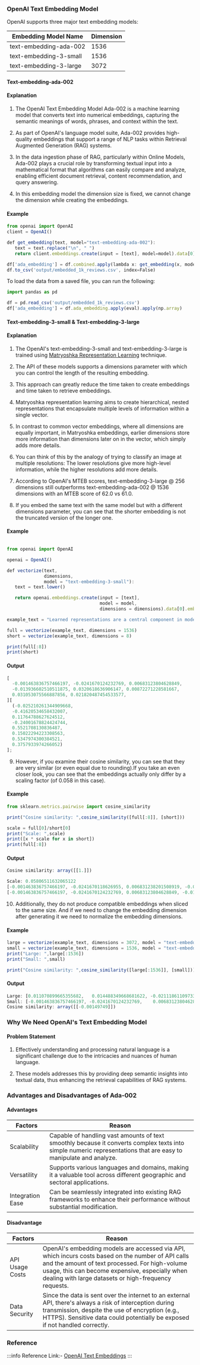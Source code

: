 ### OpenAI Text Embedding Model

OpenAI supports three major text embedding models:

| Embedding Model Name         | Dimension |
|------------------------------|-----------|
| text-embedding-ada-002       | 1536      |
| text-embedding-3-small       | 1536      |
| text-embedding-3-large       | 3072      |

#### Text-embedding-ada-002

#### **Explanation**

1. The OpenAI Text Embedding Model Ada-002 is a machine learning model that
   converts text into numerical embeddings, capturing the semantic meanings of
   words, phrases, and context within the text.

2. As part of OpenAI's language model suite, Ada-002 provides high-quality
   embeddings that support a range of NLP tasks within Retrieval Augmented
   Generation (RAG) systems.

3. In the data ingestion phase of RAG, particularly within Online Models,
   Ada-002 plays a crucial role by transforming textual input into a
   mathematical format that algorithms can easily compare and analyze, enabling
   efficient document retrieval, content recommendation, and query answering.

4. In this embedding model the dimension size is fixed, we cannot change the
   dimension while creating the embeddings.

#### Example

```js
from openai import OpenAI
client = OpenAI()

def get_embedding(text, model="text-embedding-ada-002"):
   text = text.replace("\n", " ")
   return client.embeddings.create(input = [text], model=model).data[0].embedding

df['ada_embedding'] = df.combined.apply(lambda x: get_embedding(x, model='text-embedding-3-small'))
df.to_csv('output/embedded_1k_reviews.csv', index=False)
```

To load the data from a saved file, you can run the following:

```js
import pandas as pd

df = pd.read_csv('output/embedded_1k_reviews.csv')
df['ada_embedding'] = df.ada_embedding.apply(eval).apply(np.array)
```

#### Text-embedding-3-small & Text-embedding-3-large

#### **Explanation**

1. The OpenAI's text-embedding-3-small and text-embedding-3-large is trained
   using
   [Matryoshka Representation Learning](https://supabase.com/blog/matryoshka-embeddings)
   technique.

2. The API of these models supports a dimensions parameter with which you can
   control the length of the resulting embedding.

3. This approach can greatly reduce the time taken to create embeddings and time
   taken to retrieve embeddings.

4. Matryoshka representation learning aims to create hierarchical, nested
   representations that encapsulate multiple levels of information within a
   single vector.

5. In contrast to common vector embeddings, where all dimensions are equally
   important, in Matryoshka embeddings, earlier dimensions store more
   information than dimensions later on in the vector, which simply adds more
   details.

6. You can think of this by the analogy of trying to classify an image at
   multiple resolutions: The lower resolutions give more high-level information,
   while the higher resolutions add more details.

7. According to OpenAI's MTEB scores, text-embedding-3-large @ 256 dimensions
   still outperforms text-embedding-ada-002 @ 1536 dimensions with an MTEB score
   of 62.0 vs 61.0.

8. If you embed the same text with the same model but with a different
   dimensions parameter, you can see that the shorter embedding is not the
   truncated version of the longer one.

#### Example

```js

from openai import OpenAI

openai = OpenAI()

def vectorize(text,
              dimensions,
              model = "text-embedding-3-small"):
   text = text.lower()

   return openai.embeddings.create(input = [text],
                                   model = model,
                                   dimensions = dimensions).data[0].embedding

example_text = "Learned representations are a central component in modern ML systems, serving a multitude of downstream tasks."

full = vectorize(example_text, dimensions = 1536)
short = vectorize(example_text, dimensions = 8)

print(full[:8])
print(short)
```

#### Output

```js
[
  -0.001463836757466197, -0.0241670124232769, 0.00683123804628849,
  -0.013936602510511875, 0.0320618636906147, 0.00872271228581667,
  0.031053075566887856, 0.021820487454533577,
][
  (-0.025210261344909668,
  -0.41620534658432007,
  0.11764788627624512,
  -0.24001678824424744,
  0.5521708130836487,
  0.15022294223308563,
  0.5347974300384521,
  0.3757933974266052)
];
```

9. However, if you examine their cosine similarity, you can see that they are
   very similar (or even equal due to rounding).If you take an even closer look,
   you can see that the embeddings actually only differ by a scaling factor (of
   0.058 in this case).

#### Example

```js
from sklearn.metrics.pairwise import cosine_similarity

print("Cosine similarity: ",cosine_similarity([full[:8]], [short]))

scale = full[0]/short[0]
print("Scale: ",scale)
print([x * scale for x in short])
print(full[:8])

```

#### Output

```js
Cosine similarity: array([[1.]])

Scale: 0.05806511632065122
[-0.001463836757466197, -0.0241670118626955, 0.006831238201508919, -0.01393660272831134, 0.03206186249057062, 0.008722712614794586, 0.031053074983168057, 0.021820487334108546]
[-0.001463836757466197, -0.0241670124232769, 0.00683123804628849, -0.013936602510511875, 0.0320618636906147, 0.00872271228581667, 0.031053075566887856, 0.021820487454533577]

```

10. Additionally, they do not produce compatible embeddings when sliced to the
    same size. And if we need to change the embedding dimension after generating
    it we need to normalize the embedding dimensions.

#### Example

```js
large = vectorize(example_text, dimensions = 3072, model = "text-embedding-3-large")
small = vectorize(example_text, dimensions = 1536, model = "text-embedding-3-small")
print("Large: ",large[:1536])
print("Small: ",small)

print("Cosine similarity: ",cosine_similarity([large[:1536]], [small]))
```

#### Output

```js
Large: [0.011070899665355682,   0.014488349668681622, -0.021118611097335815, -0.011152755469083786, 0.011555208824574947, -0.0007622754783369601, ... ]
Small: [-0.001463836757466197, -0.0241670124232769,    0.00683123804628849,  -0.013936602510511875, 0.0320618636906147,    0.00872271228581667,   ... ]
Cosine similarity: array([[-0.00149749]])
```

### Why We Need OpenAI's Text Embedding Model

#### **Problem Statement**

1. Effectively understanding and processing natural language is a significant
   challenge due to the intricacies and nuances of human language.

2. These models addresses this by providing deep semantic insights into textual
   data, thus enhancing the retrieval capabilities of RAG systems.

### Advantages and Disadvantages of Ada-002

#### **Advantages**

<table class="table-size-for-cloud-services">
    <thead>
        <tr>
            <th>Factors</th>
            <th>Reason</th>
        </tr>
    </thead>
    <tbody>
        <tr>
            <td><span class="custom-header">Scalability</span></td>
            <td>Capable of handling vast amounts of text smoothly because it converts complex texts into simple numeric representations that are easy to manipulate and analyze.</td>
        </tr>
        <tr>
            <td><span class="custom-header">Versatility</span></td>
            <td>Supports various languages and domains, making it a valuable tool across different geographic and sectoral applications.</td>
        </tr>
        <tr>
            <td><span class="custom-header">Integration Ease</span></td>
            <td>Can be seamlessly integrated into existing RAG frameworks to enhance their performance without substantial modification.</td>
        </tr>
    </tbody>
</table>

#### **Disadvantage**

<table class="table-size-for-cloud-services">
    <thead>
        <tr>
            <th>Factors</th>
            <th>Reason</th>
        </tr>
    </thead>
    <tbody>
        <tr>
            <td><span class="custom-header">API Usage Costs</span></td>
            <td>OpenAI's embedding models are accessed via API, which incurs costs based on the number of API calls and the amount of text processed. For high-volume usage, this can become expensive, especially when dealing with large datasets or high-frequency requests.</td>
        </tr>
        <tr>
            <td><span class="custom-header">Data Security</span></td>
            <td>Since the data is sent over the internet to an external API, there's always a risk of interception during transmission, despite the use of encryption (e.g., HTTPS). Sensitive data could potentially be exposed if not handled correctly.</td>
        </tr>
    </tbody>
</table>

### Reference

:::info 
Reference Link:- [OpenAI Text Embeddings](https://platform.openai.com/docs/guides/embeddings/embedding-models)
:::
